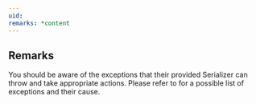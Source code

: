 ```yaml
---
uid: 
remarks: *content
---
```

## Remarks  
 You should be aware of the exceptions that their provided Serializer can throw and take appropriate             actions. Please refer to  for              a possible list of exceptions and their cause.
